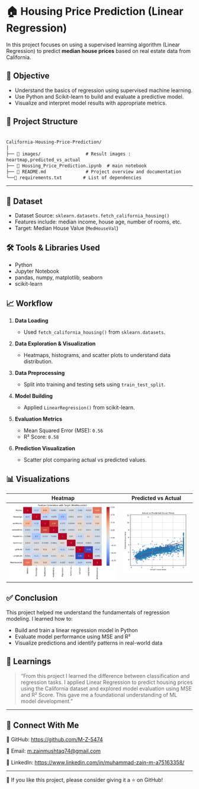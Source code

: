 # 🏠 Housing Price Prediction (Linear Regression)

In this project focuses on using a supervised learning algorithm (Linear Regression) to predict **median house prices** based on real estate data from California.

## 📌 Objective

- Understand the basics of regression using supervised machine learning.
- Use Python and Scikit-learn to build and evaluate a predictive model.
- Visualize and interpret model results with appropriate metrics.


## 📁 Project Structure

```

California-Housing-Price-Prediction/
│
├── 📁 images/                 # Result images : heartmap,predicted_vs_actual
├── 📄 Housing_Price_Prediction.ipynb  # main notebook
├── 📄 README.md               # Project overview and documentation
└──📄 requirements.txt        # List of dependencies

```
---

## 📁 Dataset

- Dataset Source: `sklearn.datasets.fetch_california_housing()`
- Features include: median income, house age, number of rooms, etc.
- Target: Median House Value (`MedHouseVal`)

## 🛠️ Tools & Libraries Used

- Python
- Jupyter Notebook
- pandas, numpy, matplotlib, seaborn
- scikit-learn

## 📈 Workflow

1. **Data Loading**  
   - Used `fetch_california_housing()` from `sklearn.datasets`.

2. **Data Exploration & Visualization**  
   - Heatmaps, histograms, and scatter plots to understand data distribution.

3. **Data Preprocessing**  
   - Split into training and testing sets using `train_test_split`.

4. **Model Building**  
   - Applied `LinearRegression()` from scikit-learn.

5. **Evaluation Metrics**  
   - Mean Squared Error (MSE): `0.56`
   - R² Score: `0.58`

6. **Prediction Visualization**  
   - Scatter plot comparing actual vs predicted values.

## 📊 Visualizations

| Heatmap | Predicted vs Actual |
|--------|---------------------|
| ![Heatmap](images/heatmap.png) | ![Scatter](images/predicted_vs_actual.png) |


## ✅ Conclusion

This project helped me understand the fundamentals of regression modeling. I learned how to:
- Build and train a linear regression model in Python
- Evaluate model performance using MSE and R²
- Visualize predictions and identify patterns in real-world data


## 🧠 Learnings

> “From this project I learned the difference between classification and regression tasks. I applied Linear Regression to predict housing prices using the California dataset and explored model evaluation using MSE and R² Score. This gave me a foundational understanding of ML model development.”

---

## 🔗 Connect With Me

🔗 GitHub: https://github.com/M-Z-5474

📧 Email: m.zainmushtaq74@gmail.com

🔗 LinkedIn: https://www.linkedin.com/in/muhammad-zain-m-a75163358/
________________________________________
🌟 If you like this project, please consider giving it a ⭐ on GitHub!

